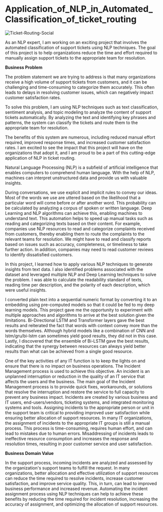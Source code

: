# Application_of_NLP_in_Automated_Classification_of_ticket_routing

![Ticket-Routing-Social](https://user-images.githubusercontent.com/94658560/235338436-579d028f-5366-4ab2-9c41-f9c23ccacec3.png)

As an NLP expert, I am working on an exciting project that involves the automated classification of support tickets using NLP techniques. The goal of this project is to help organizations reduce the time and effort required to manually assign support tickets to the appropriate team for resolution.

**Business Problem**

The problem statement we are trying to address is that many organizations receive a high volume of support tickets from customers, and it can be challenging and time-consuming to categorize them accurately. This often leads to delays in resolving customer issues, which can negatively impact customer satisfaction rates.

To solve this problem, I am using NLP techniques such as text classification, sentiment analysis, and topic modeling to analyze the content of support tickets automatically. By analyzing the text and identifying key phrases and patterns, the system can classify the tickets and route them to the appropriate team for resolution.

The benefits of this system are numerous, including reduced manual effort required, improved response times, and increased customer satisfaction rates. I am excited to see the impact that this project will have on the organizations that adopt it, and I am proud to be a part of this cutting-edge application of NLP in ticket routing.

Natural Language Processing (NLP) is a subfield of artificial intelligence that enables computers to comprehend human language. With the help of NLP, machines can interpret unstructured data and provide us with valuable insights.

During conversations, we use explicit and implicit rules to convey our ideas. Most of the words we use are uttered based on the likelihood that a particular word will come before or after another word. This probability can be calculated by analyzing a corpus of spoken or written language. Deep Learning and NLP algorithms can achieve this, enabling machines to understand text. This automation helps to speed up manual tasks such as reading and categorizing texts based on their content. For example, companies use NLP resources to read and categorize complaints received from customers, thereby enabling them to route the complaints to the relevant teams for resolution. We might have to read and classify reports based on issues such as accuracy, completeness, or timeliness to take further action. In addition, companies may need to read customer reviews to identify dissatisfied customers.

In this project, I learned how to apply various NLP techniques to generate insights from text data. I also identified problems associated with the dataset and leveraged multiple NLP and Deep Learning techniques to solve the problem. I was able to calculate the readability standard of texts, reading time per description, and the polarity of each description, which were useful insights.

I converted plain text into a sequential numeric format by converting it to an embedding using pre-computed models so that it could be fed to my deep learning models. This project gave me the opportunity to experiment with multiple approaches and algorithms to arrive at the best solution given the limitations. Bi-Directional LSTM and Transformer layers gave the best results and reiterated the fact that words with context convey more than the words themselves. Although hybrid models like a combination of CNN and lstm/gru/bi-lstm can sometimes yield good results, they did not in this case. Lastly, I discovered that the ensemble of Bi-LSTM gave the best results, indicating that the synergy between resources can always yield better results than what can be achieved from a single good resource.

One of the key activities of any IT function is to keep the lights on and ensure that there is no impact on business operations. The Incident Management process is used to achieve this objective. An incident is an unplanned interruption or reduction in the quality of an IT service that affects the users and the business. The main goal of the Incident Management process is to provide quick fixes, workarounds, or solutions that resolve the interruption and restore the service to full capacity to prevent any business impact. Incidents are created by various business and IT users, end-users/vendors, ticketing systems, and integrated monitoring systems and tools. Assigning incidents to the appropriate person or unit in the support team is critical to providing improved user satisfaction while ensuring better allocation of support resources. In many IT organizations, the assignment of incidents to the appropriate IT groups is still a manual process. This process is time-consuming, requires human effort, and can lead to mistakes due to human errors. Misaddressing of incidents leads to ineffective resource consumption and increases the response and resolution times, resulting in poor customer service and user satisfaction.

**Business Domain Value**

In the support process, incoming incidents are analyzed and assessed by the organization's support teams to fulfill the request. In many organizations, better allocation and effective utilization of support resources can reduce the time required to resolve incidents, increase customer satisfaction, and improve service quality. This, in turn, can lead to improved business performance and increased revenue. Automating the incident assignment process using NLP techniques can help to achieve these benefits by reducing the time required for incident resolution, increasing the accuracy of assignment, and optimizing the allocation of support resources.
